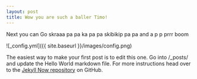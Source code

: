 ```yaml
---
layout: post
title: Wow you are such a baller Timo!
---
```


Next you can Go skraaa pa pa ka pa pa skibikip pa pa and a p p prrr boom

![_config.yml]({{ site.baseurl }}/images/config.png)

The easiest way to make your first post is to edit this one. Go into /_posts/ and update the Hello World markdown file. For more instructions head over to the [Jekyll Now repository](https://github.com/barryclark/jekyll-now) on GitHub.
